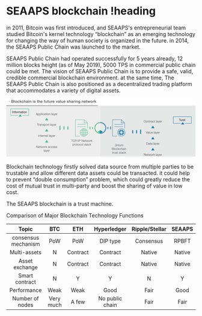 # SEAAPS blockchain !heading

in 2011, Bitcoin was first introduced, and SEAAPS's entrepreneurial team studied Bitcoin's kernel technology “blockchain” as an emerging technology for changing the way of human society is organized in the future. in 2014, the SEAAPS Public Chain was launched to the market.

SEAAPS Public Chain had operated successfully for 5 years already, 12 million blocks height (as of May 2019), 5000 TPS in commercial public chain could be met. The vision of SEAAPS Public Chain is to provide a safe, valid, credible commercial blockchain environment. at the same time, The SEAAPS Public Chain is also positioned as a decentralized trading platform that accommodates a variety of digital assets.

![local image](../Images/01_blockchain_layer.png)

Blockchain technology firstly solved data source from multiple parties to be trustable and allow different data assets could be transacted. it could help to prevent “double consumption” problem, which could greatly reduce the cost of mutual trust in multi-party and boost the sharing of value in low cost. 

The SEAAPS blockchain is a trust machine.

Comparison of Major Blockchain Technology Functions

Topic|BTC|ETH|Hyperledger|Ripple/Stellar|SEAAPS
:--:|:--:|:--:|:--:|:--:|:--:
consensus mechanism|PoW|PoW|DIP type|Consensus|RPBFT
Multi-assets|N|Contract|Contract|Native|Native
Asset exchange|N|Contract|Contract|Native|Native
Smart contract|N|Y|Y|N|Y
Performance|Weak|Weak|Good|Fair|Good
Number of nodes|Very much|A few|No public chain|Fair|Fair

